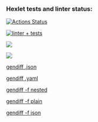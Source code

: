### Hexlet tests and linter status:
[![Actions Status](https://github.com/artem-mar/frontend-project-lvl2/workflows/hexlet-check/badge.svg)](https://github.com/artem-mar/frontend-project-lvl2/actions)

[![linter + tests](https://github.com/artem-mar/frontend-project-lvl2/actions/workflows/nodejs.yml/badge.svg)](https://github.com/artem-mar/frontend-project-lvl2/actions/workflows/nodejs.yml)

<a href="https://codeclimate.com/github/artem-mar/frontend-project-lvl2/maintainability"><img src="https://api.codeclimate.com/v1/badges/87cfca021c78ba9b2314/maintainability" /></a>

<a href="https://codeclimate.com/github/artem-mar/frontend-project-lvl2/test_coverage"><img src="https://api.codeclimate.com/v1/badges/87cfca021c78ba9b2314/test_coverage" /></a>

<a href="https://asciinema.org/a/OI98pION0a0fYsv3HHh0tfSq0">gendiff .json</a>

<a href="https://asciinema.org/a/MIeyrzauREkvd5FoQw72WwaaW">gendiff .yaml</a>

<a href="https://asciinema.org/a/31BrEWnwNbNc2Kep6WtLA7mAU">gendiff -f nested</a>

<a href="https://asciinema.org/a/FWF2XLCMPp1oTXfiAUmrs1ruJ">gendiff -f plain</a>

<a href="https://asciinema.org/a/DI5ZQNnyY0BKBgrlveEcKMNlM">gendiff -f json</a>